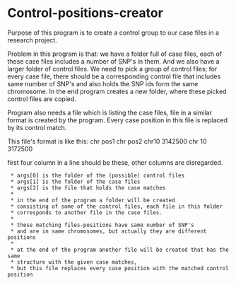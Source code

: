 # Control-positions-creator

Purpose of this program is to create a control group to our case files in a research project.

Problem in this program is that: we have a folder full of case files, each of these case files includes a number of SNP's in them. And we also have a larger folder of control files. 
We need to pick a group of control files; for every case file, there should be a corresponding control file that includes same number of SNP's and also holds the SNP ids form the same chromosome.
In the end program creates a new folder, where these picked control files are copied.

Program also needs a file which is listing the case files, file in a similar format is created by the program.
Every case position in this file is replaced by its control match.

This file's format is like this:
chr pos1 chr pos2 
chr10 3142500 chr 10 3172500 

first four column in a line should be these, other columns are disregarded.



     * args[0] is the folder of the (possible) control files 
     * args[1] is the folder of the case files
     * args[2] is the file that holds the case matches
     * 
     * in the end of the program a folder will be created 
     * consisting of some of the control files, each file in this folder
     * corresponds to another file in the case files.
     * 
     * these matching files-positions have same number of SNP's 
     * and are in same chromosomes, but actually they are different positions
     * 
     * at the end of the program another file will be created that has the same 
     * structure with the given case matches, 
     * but this file replaces every case position with the matched control position
